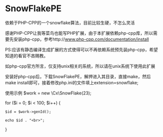 # SnowFlakePE
依赖于PHP-CPP的一个snowflake算法，目前比较生硬，不怎么灵活

感谢PHP-CPP让我等菜鸟也能写PHP扩展，由于本扩展依赖php-cpp库，所以需要先安装php-cpp，参考http://www.php-cpp.com/documentation/install

PS:应该有静态编译生成扩展的方式使得可以不再依赖系统预先装php-cpp，希望知道的看官不吝赐教。

如php-cpp官方所言，仅支持unix相关的系统，所以请在unix系统下使用此扩展

安装好php-cpp后，下载SnowFlakePE，解押进入其目录，直接make，然后make install即可，接着修改php.ini的文件填上extension=snowflake;

使用示例
$work = new \Cx\SnowFlake(23);

for ($i = 0; $i < 100; $i++) {

    $id = $work->genId();
    
    echo $id . "<br>";
    
}

